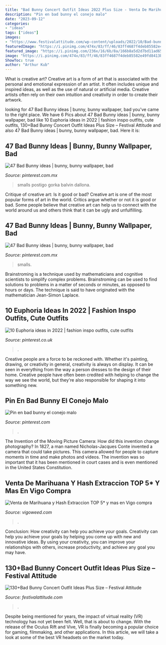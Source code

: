 ```yaml
---
title: "Bad Bunny Concert Outfit Ideas 2022 Plus Size - Venta De Marihuana Y Hash Extraccion Top 5* Y Mas En Vigo Compra"
description: "Pin en bad bunny el conejo malo"
date: "2023-09-12"
categories:
- "ideas"
tags: ["ideas"]
images:
- "https://www.festivalattitude.com/wp-content/uploads/2022/10/Bad-bunny-concert-outfit-ideas-plus-size-Womens-Swim-Shorts-High-Waisted-Bathing-Suit-Bottoms-Swimsuit-Board-Shorts-Swimwear-Bikini-Boy-Short.jpg"
featuredImage: "https://i.pinimg.com/474x/83/ff/46/83ff4687f4deb85582e49fd8413ba195.jpg"
featured_image: "https://i.pinimg.com/236x/16/6b/8a/166b8a5d2d7bd11ad655d93be83e0939.jpg"
image: "https://i.pinimg.com/474x/83/ff/46/83ff4687f4deb85582e49fd8413ba195.jpg"
ShowToc: true
author: "Arthur Kub"
---
```



What is creative art?
Creative art is a form of art that is associated with the personal and emotional expression of an artist. It often includes unique and inspired ideas, as well as the use of natural or artificial media. Creative artists often rely on their own intuition and creativity in order to create their artwork.

	

		
looking for 47 Bad Bunny ideas | bunny, bunny wallpaper, bad you've came to the right place. We have 6 Pics about 47 Bad Bunny ideas | bunny, bunny wallpaper, bad like 10 Euphoria ideas in 2022 | fashion inspo outfits, cute outfits, 130+Bad Bunny Concert Outfit Ideas Plus Size – Festival Attitude and also 47 Bad Bunny ideas | bunny, bunny wallpaper, bad. Here it is:
		
    
## 47 Bad Bunny Ideas | Bunny, Bunny Wallpaper, Bad

<img loading=lazy src="https://i.pinimg.com/474x/3b/77/f7/3b77f7fa3c2a7b1219ab1d1c018ada64.jpg" onerror="this.onerror=null;this.src='https://tse1.mm.bing.net/th?id=OIP.vUP7xUw_DkD57axDmVYMzgAAAA&amp;pid=15.1';" alt="47 Bad Bunny ideas | bunny, bunny wallpaper, bad">

_Source: pinterest.com.mx_

>smalls postigo gorka balvin dallona. 

	

Critique of creative art: Is it good or bad?
Creative art is one of the most popular forms of art in the world. Critics argue whether or not it is good or bad. Some people believe that creative art can help us to connect with the world around us and others think that it can be ugly and unfulfilling.

    
## 47 Bad Bunny Ideas | Bunny, Bunny Wallpaper, Bad

<img loading=lazy src="https://i.pinimg.com/474x/83/ff/46/83ff4687f4deb85582e49fd8413ba195.jpg" onerror="this.onerror=null;this.src='https://tse2.mm.bing.net/th?id=OIP.khHn64bHXyiP9e8KOLnVTwAAAA&amp;pid=15.1';" alt="47 Bad Bunny ideas | bunny, bunny wallpaper, bad">

_Source: pinterest.com.mx_

>smalls. 

	

Brainstroming is a technique used by mathematicians and cognitive scientists to simplify complex problems. Brainstroming can be used to find solutions to problems in a matter of seconds or minutes, as opposed to hours or days. The technique is said to have originated with the mathematician Jean-Simon Laplace.

    
## 10 Euphoria Ideas In 2022 | Fashion Inspo Outfits, Cute Outfits

<img loading=lazy src="https://i.pinimg.com/236x/16/6b/8a/166b8a5d2d7bd11ad655d93be83e0939.jpg" onerror="this.onerror=null;this.src='https://tse1.mm.bing.net/th?id=OIP.bUbw3Nrkwg3_CB4KL2bT9ADsGj&amp;pid=15.1';" alt="10 Euphoria ideas in 2022 | fashion inspo outfits, cute outfits">

_Source: pinterest.co.uk_

>. 

	

Creative people are a force to be reckoned with. Whether it's painting, drawing, or creativity in general, creativity is always on display. It can be seen in everything from the way a person dresses to the design of their home. Creative people have often been credited with helping to change the way we see the world, but they're also responsible for shaping it into something new.

    
## Pin En Bad Bunny El Conejo Malo

<img loading=lazy src="https://i.pinimg.com/736x/af/44/79/af44793e96cdb30a4bb9165527501eff.jpg" onerror="this.onerror=null;this.src='https://tse4.mm.bing.net/th?id=OIP.HKmHI7P5A9I2gIFy7BZ6zQHaJQ&amp;pid=15.1';" alt="Pin en bad bunny el conejo malo">

_Source: pinterest.com_

>. 

	

The Invention of the Moving Picture Camera: How did this invention change photography?
In 1827, a man named Nicholas-Jacques Conte invented a camera that could take pictures. This camera allowed for people to capture moments in time and make photos and videos. The invention was so important that it has been mentioned in court cases and is even mentioned in the United States Constitution.

    
## Venta De Marihuana Y Hash Extraccion TOP 5* Y Mas En Vigo Compra

<img loading=lazy src="https://vigoweed.com/wp-content/uploads/2020/11/cropped-kisspng-kingdom-of-galicia-flag-of-galicia-galician-5af549addd2711.8863074115260246219059.jpg" onerror="this.onerror=null;this.src='https://tse3.mm.bing.net/th?id=OIP.UvvytQHJIcvBHEqdz0Y0KwHaBt&amp;pid=15.1';" alt="Venta de Marihuana y Hash Extraccion TOP 5* y mas en Vigo compra">

_Source: vigoweed.com_

>. 

	

Conclusion: How creativity can help you achieve your goals.
Creativity can help you achieve your goals by helping you come up with new and innovative ideas. By using your creativity, you can improve your relationships with others, increase productivity, and achieve any goal you may have.

    
## 130+Bad Bunny Concert Outfit Ideas Plus Size – Festival Attitude

<img loading=lazy src="https://www.festivalattitude.com/wp-content/uploads/2022/10/Bad-bunny-concert-outfit-ideas-plus-size-Womens-Swim-Shorts-High-Waisted-Bathing-Suit-Bottoms-Swimsuit-Board-Shorts-Swimwear-Bikini-Boy-Short.jpg" onerror="this.onerror=null;this.src='https://tse2.mm.bing.net/th?id=OIP.yq9XkJglrOn4iEj5TQ5GVgHaJo&amp;pid=15.1';" alt="130+Bad Bunny Concert Outfit Ideas Plus Size – Festival Attitude">

_Source: festivalattitude.com_

>. 

	

Despite being mentioned for years, the impact of virtual reality (VR) technology has not yet been felt. Well, that is about to change. With the release of the Oculus Rift and Vive, VR is finally becoming a popular choice for gaming, filmmaking, and other applications. In this article, we will take a look at some of the best VR headsets on the market today.

